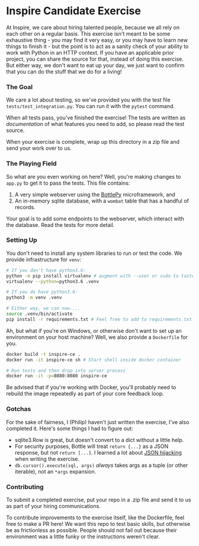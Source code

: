 # Inspire Candidate Exercise

At Inspire, we care about hiring talented people, because we all rely on each other on a regular basis. This exercise isn't meant to be some exhaustive thing - you may find it very easy, or you may have to learn new things to finish it - but the point is to act as a sanity check of your ability to work with Python in an HTTP context. If you have an applicable prior project, you can share the source for that, instead of doing this exercise. But either way, we don't want to eat up your day, we just want to confirm that you can do the stuff that we do for a living!

### The Goal

We care a lot about testing, so we've provided you with the test file `tests/test_integration.py`. You can run it with the `pytest` command.

When all tests pass, you've finished the exercise! The tests are written as _documentation_ of what features you need to add, so please read the test source.

When your exercise is complete, wrap up this directory in a zip file and send your work over to us.

### The Playing Field

So what are you even working on here? Well, you're making changes to `app.py` to get it to pass the tests. This file contains:

1. A very simple webserver using the [BottlePy](https://bottlepy.org/docs/dev/api.html) microframework, and
2. An in-memory sqlite database, with a `wombat` table that has a handful of records.

Your goal is to add some endpoints to the webserver, which interact with the database. Read the tests for more detail.

### Setting Up

You don't need to install any system libraries to run or test the code. We provide infrastructure for `venv`:

```bash
# If you don't have python3.6:
python -m pip install virtualenv # augment with --user or sudo to taste
virtualenv --python=python3.6 .venv

# If you do have python3.6:
python3 -m venv .venv

# Either way, we can now....
source .venv/bin/activate
pip install -r requirements.txt # Feel free to add to requirements.txt if you need, but you shouldn't need to
```

Ah, but what if you're on Windows, or otherwise don't want to set up an environment on your host machine? Well, we also provide a `Dockerfile` for you.

```bash
docker build -t inspire-ce .
docker run -it inspire-ce sh # Start shell inside docker container

# Run tests and then drop into server process
docker run -it -p=8080:8080 inspire-ce
```

Be advised that if you're working with Docker, you'll probably need to rebuild the image repeatedly as part of your core feedback loop.

### Gotchas

For the sake of fairness, I (Philip) haven't just written the exercise, I've also completed it. Here's some things I had to figure out:

 * sqlite3.Row is great, but doesn't convert to a dict without a little help.
 * For security purposes, Bottle will treat `return {...}` as a JSON response, but not `return [...]`. I learned a lot about [JSON hijacking](http://haacked.com/archive/2009/06/25/json-hijacking.aspx/) when writing the exercise.
 * `db.cursor().execute(sql, args)` _always_ takes args as a tuple (or other iterable), not an `*args` expansion.

### Contributing

To submit a completed exercise, put your repo in a .zip file and send it to us as part of your hiring communications.

To contribute improvements to the exercise itself, like the Dockerfile, feel free to make a PR here! We want this repo to test basic skills, but otherwise be as frictionless as possible. People should not fail out because their environment was a little funky or the instructions weren't clear.

